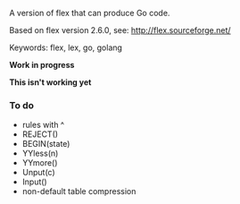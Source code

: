 A version of flex that can produce Go code.

Based on flex version 2.6.0, see: http://flex.sourceforge.net/

Keywords: flex, lex, go, golang

**Work in progress**

**This isn't working yet**

### To do

 * rules with ^
 * REJECT()
 * BEGIN(state)
 * YYless(n)
 * YYmore()
 * Unput(c)
 * Input()
 * non-default table compression
